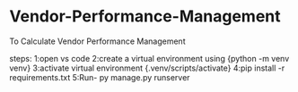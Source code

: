# Vendor-Performance-Management
To Calculate Vendor Performance Management

steps:
1:open vs code
2:create a virtual environment using {python -m venv venv}
3:activate virtual environment {.venv/scripts/activate}
4:pip install -r requirements.txt
5:Run- py manage.py runserver



